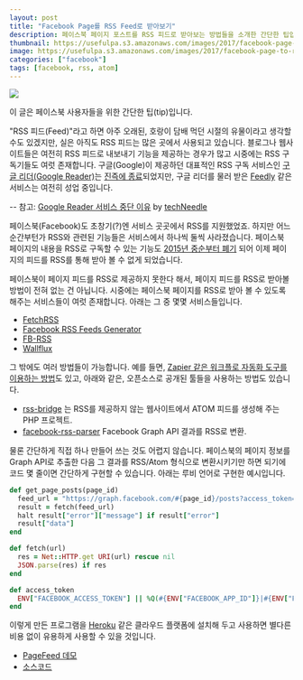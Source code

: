 ```yaml
---
layout: post
title: "Facebook Page를 RSS Feed로 받아보기"
description: 페이스북 페이지 포스트를 RSS 피드로 받아보는 방법들을 소개한 간단한 팁입니다.
thumbnail: https://usefulpa.s3.amazonaws.com/images/2017/facebook-page-to-rss-feed.png
image: https://usefulpa.s3.amazonaws.com/images/2017/facebook-page-to-rss-feed.png
categories: ["facebook"]
tags: [facebook, rss, atom]
---
```


![](https://usefulpa.s3.amazonaws.com/images/2017/facebook-page-to-rss-feed.png)

이 글은 페이스북 사용자들을 위한 간단한 팁(tip)입니다. 

"RSS 피드(Feed)"라고 하면 아주 오래된, 호랑이 담배 먹던 시절의 유물이라고 생각할 수도 있겠지만, 실은 아직도 RSS  피드는 많은 곳에서 사용되고 있습니다. 블로그나 웹사이트들은 여전히 RSS 피드로 내보내기 기능을 제공하는 경우가 많고 시중에는 RSS 구독기들도 여럿 존재합니다. 구글(Google)이 제공하던 대표적인 RSS 구독 서비스인 [구글 리더(Google Reader)](https://www.google.com/reader/)는 [진즉에 종료](https://googleblog.blogspot.kr/2013/03/a-second-spring-of-cleaning.html)되었지만,  구글 리더를 물러 받은 [Feedly](feedly.com) 같은 서비스는 여전히 성업 중입니다.

-- 참고: [Google Reader 서비스 중단 이유](http://techneedle.com/archives/10611) by [techNeedle](http://techneedle.com/)

페이스북(Facebook)도 초창기(?)엔 서비스 곳곳에서 RSS를 지원했었죠. 하지만 어느 순간부턴가 RSS와 관련된 기능들은 서비스에서 하나씩 둘씩 사라졌습니다. 페이스북 페이지의 내용을 RSS로 구독할 수 있는 기능도 [2015년 중순부터 폐기](https://developers.facebook.com/docs/apps/changelog#v2_3_90_day_deprecations) 되어 이제 페이지의 피드를 RSS를 통해 받아 볼 수 없게 되었습니다.

페이스북이 페이지 피드를 RSS로 제공하지 못한다 해서, 페이지 피드를 RSS로 받아볼 방법이 전혀 없는 건 아닙니다. 시중에는 페이스북 페이지를 RSS로 받아 볼 수 있도록 해주는 서비스들이 여럿 존재합니다. 아래는 그 중 몇몇 서비스들입니다.

* [FetchRSS](http://fetchrss.com/)
* [Facebook RSS Feeds Generator](http://www.rssground.com/all-tools/facebook-rss-feeds-generator/)
* [FB-RSS](https://fbrss.com/)
* [Wallflux](https://www.wallflux.com/)

그 밖에도 여러 방법들이 가능합니다. 예를 들면, [Zapier 같은 워크플로 자동화 도구를 이용하는 방법](https://blog.dlvrit.com/2015/08/how-to-find-facebook-rss-feed/)도 있고, 아래와 같은, 오픈소스로 공개된 툴들을 사용하는 방법도 있습니다.

* [rss-bridge](https://github.com/RSS-Bridge/rss-bridge) 는 RSS를 제공하지 않는 웹사이트에서 ATOM 피드를 생성해 주는 PHP 프로젝트.
* [facebook-rss-parser](https://github.com/scottfalkingham/facebook-rss-parser) Facebook Graph API 결과를 RSS로 변환.

물론 간단하게 직접 하나 만들어 쓰는 것도 어렵지 않습니다. 페이스북의 페이지 정보를 Graph API로 추출한 다음 그 결과를 RSS/Atom 형식으로 변환시키기만 하면 되기에 코드 몇 줄이면 간단하게 구현할 수 있습니다. 아래는 루비 언어로 구현한 예시입니다.

```ruby
def get_page_posts(page_id)
  feed_url = "https://graph.facebook.com/#{page_id}/posts?access_token=#{access_token}&fields=#{POST_FIELDS}"
  result = fetch(feed_url)
  halt result["error"]["message"] if result["error"]
  result["data"]  
end

def fetch(url)
  res = Net::HTTP.get URI(url) rescue nil
  JSON.parse(res) if res
end

def access_token
  ENV["FACEBOOK_ACCESS_TOKEN"] || %Q(#{ENV["FACEBOOK_APP_ID"]}|#{ENV["FACEBOOK_APP_SECRET"]})
end
```

이렇게 만든 프로그램을 [Heroku](https://www.heroku.com/) 같은 클라우드 플랫폼에 설치해 두고 사용하면 별다른 비용 없이 유용하게 사용할 수 있을 것입니다.

* [PageFeed 데모](http://pagefeed.herokuapp.com/)
* [소스코드](https://github.com/usefulparadigm/pagefeed)




